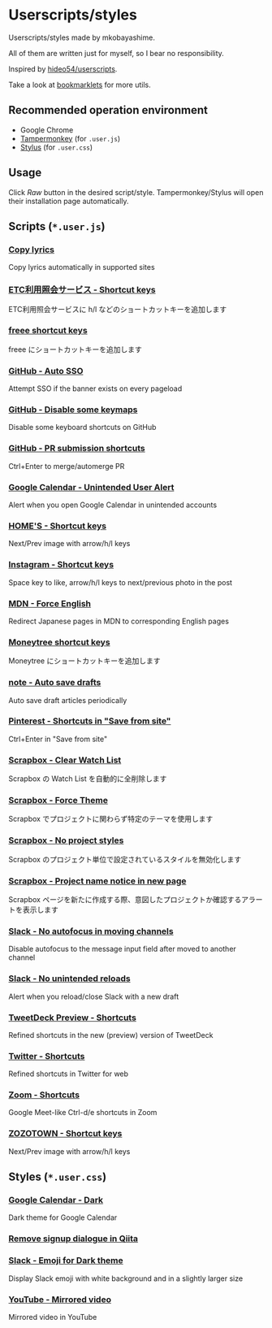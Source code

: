 # Userscripts/styles

Userscripts/styles made by mkobayashime.

All of them are written just for myself, so I bear no responsibility.

Inspired by [hideo54/userscripts](https://github.com/hideo54/userscripts).

Take a look at [bookmarklets](https://github.com/mkobayashime/bookmarklets/) for more utils.

## Recommended operation environment

- Google Chrome
- [Tampermonkey](https://chrome.google.com/webstore/detail/tampermonkey/dhdgffkkebhmkfjojejmpbldmpobfkfo) (for `.user.js`)
- [Stylus](https://chrome.google.com/webstore/detail/stylus/clngdbkpkpeebahjckkjfobafhncgmne) (for `.user.css`)

## Usage

Click _Raw_ button in the desired script/style. Tampermonkey/Stylus will open their installation page automatically.

<!-- docgen -->

## Scripts (`*.user.js`)

### [Copy lyrics](https://github.com/mkobayashime/userscripts/raw/main/dist/copy-lyrics.user.js)

Copy lyrics automatically in supported sites

### [ETC利用照会サービス - Shortcut keys](https://github.com/mkobayashime/userscripts/raw/main/dist/etc-meisai-shortcuts.user.js)

ETC利用照会サービスに h/l などのショートカットキーを追加します

### [freee shortcut keys](https://github.com/mkobayashime/userscripts/raw/main/dist/freee-shortcuts.user.js)

freee にショートカットキーを追加します

### [GitHub - Auto SSO](https://github.com/mkobayashime/userscripts/raw/main/dist/github-auto-sso.user.js)

Attempt SSO if the banner exists on every pageload

### [GitHub - Disable some keymaps](https://github.com/mkobayashime/userscripts/raw/main/dist/github-disable-some-keymaps.user.js)

Disable some keyboard shortcuts on GitHub

### [GitHub - PR submission shortcuts](https://github.com/mkobayashime/userscripts/raw/main/dist/github-pr-submission-shortcuts.user.js)

Ctrl+Enter to merge/automerge PR

### [Google Calendar - Unintended User Alert](https://github.com/mkobayashime/userscripts/raw/main/dist/google-calendar-unintended-user-alert.user.js)

Alert when you open Google Calendar in unintended accounts

### [HOME'S - Shortcut keys](https://github.com/mkobayashime/userscripts/raw/main/dist/lifull-homes-shortcuts.user.js)

Next/Prev image with arrow/h/l keys

### [Instagram - Shortcut keys](https://github.com/mkobayashime/userscripts/raw/main/dist/instagram-shortcuts.user.js)

Space key to like, arrow/h/l keys to next/previous photo in the post

### [MDN - Force English](https://github.com/mkobayashime/userscripts/raw/main/dist/mdn-force-english.user.js)

Redirect Japanese pages in MDN to corresponding English pages

### [Moneytree shortcut keys](https://github.com/mkobayashime/userscripts/raw/main/dist/moneytree-shortcuts.user.js)

Moneytree にショートカットキーを追加します

### [note - Auto save drafts](https://github.com/mkobayashime/userscripts/raw/main/dist/note-auto-save-drafts.user.js)

Auto save draft articles periodically

### [Pinterest - Shortcuts in "Save from site"](https://github.com/mkobayashime/userscripts/raw/main/dist/pinterest-save-from-site-shortcuts.user.js)

Ctrl+Enter in "Save from site"

### [Scrapbox - Clear Watch List](https://github.com/mkobayashime/userscripts/raw/main/dist/scrapbox-clear-watch-list.user.js)

Scrapbox の Watch List を自動的に全削除します

### [Scrapbox - Force Theme](https://github.com/mkobayashime/userscripts/raw/main/dist/scrapbox-force-theme.user.js)

Scrapbox でプロジェクトに関わらず特定のテーマを使用します

### [Scrapbox - No project styles](https://github.com/mkobayashime/userscripts/raw/main/dist/scrapbox-no-project-styles.user.js)

Scrapbox のプロジェクト単位で設定されているスタイルを無効化します

### [Scrapbox - Project name notice in new page](https://github.com/mkobayashime/userscripts/raw/main/dist/scrapbox-project-notice-in-new-page.user.js)

Scrapbox ページを新たに作成する際、意図したプロジェクトか確認するアラートを表示します

### [Slack - No autofocus in moving channels](https://github.com/mkobayashime/userscripts/raw/main/dist/slack-no-autofocus.user.js)

Disable autofocus to the message input field after moved to another channel

### [Slack - No unintended reloads](https://github.com/mkobayashime/userscripts/raw/main/dist/slack-no-unintended-reload.user.js)

Alert when you reload/close Slack with a new draft

### [TweetDeck Preview - Shortcuts](https://github.com/mkobayashime/userscripts/raw/main/dist/tweetdeck-shortcuts.user.js)

Refined shortcuts in the new (preview) version of TweetDeck

### [Twitter - Shortcuts](https://github.com/mkobayashime/userscripts/raw/main/dist/twitter-shortcuts.user.js)

Refined shortcuts in Twitter for web

### [Zoom - Shortcuts](https://github.com/mkobayashime/userscripts/raw/main/dist/zoom-web-shortcuts.user.js)

Google Meet-like Ctrl-d/e shortcuts in Zoom

### [ZOZOTOWN - Shortcut keys](https://github.com/mkobayashime/userscripts/raw/main/dist/zozotown-shortcuts.user.js)

Next/Prev image with arrow/h/l keys

## Styles (`*.user.css`)

### [Google Calendar - Dark](https://github.com/mkobayashime/userscripts/raw/main/src/google-calendar-dark.user.css)

Dark theme for Google Calendar

### [Remove signup dialogue in Qiita](https://github.com/mkobayashime/userscripts/raw/main/src/qiita-no-dialogue.user.css)

### [Slack - Emoji for Dark theme](https://github.com/mkobayashime/userscripts/raw/main/src/slack-emoji-dark-theme.user.css)

Display Slack emoji with white background and in a slightly larger size

### [YouTube - Mirrored video](https://github.com/mkobayashime/userscripts/raw/main/src/youtube-mirrored.user.css)

Mirrored video in YouTube